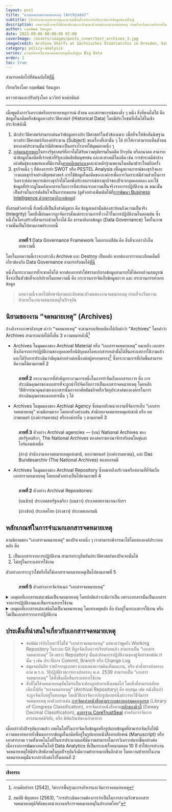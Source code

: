 ```yaml
---
layout: post
title: "ความหมายของจดหมายเหตุ (Archives)"
subtitle: รู้จักกับงานจดหมายเหตุและความเชื่อมโยงกับการบริหารจัดการข้อมูลขนาดใหญ่
description: บทความนี้จะพาไปศึกษานิยามและลักษณะตัวตนของงานจดหมายเหตุ ก่อนที่จะเริ่มความท้าทายในงานจดหมายเหตุในปัจจุบัน
author: กฤตพัฒน์ รัตนภูผา
date: 2023-09-06 00:00:00 07:00
coverImage: /assets/images/posts_cover/test_archives_3.jpg
imageCredit: Archive Shelfs at Sächsisches Staatsarchiv in Dresden, Saxony, Germany
category: policy-analysis
series: ความท้าทายในงานจดหมายเหตุเมื่อเข้าสู่ยุค Big Data
order: 1
toc: true
---
```


สามารถคลิกไปที่ต้นฉบับได้[ที่นี่](https://bdi.or.th/movements/archives-challenges-in-big-data-era-1/)

เรียบเรียงโดย กฤตพัฒน์ รัตนภูผา

ตรวจทานและปรับปรุงโดย นววิทย์ พงศ์อนันต์

---

เมื่อพูดถึงการวิเคราะห์หรือบรรยายเหตุการณ์ ตัวตน และสภาพการณ์ของสิ่ง ๆ หนึ่ง สิ่งที่ขาดไม่ได้ คือ ข้อมูลในอดีตหรือข้อมูลทางประวัติศาสตร์ (Historical Data) โดยมีประโยชน์ที่เห็นได้ในเชิงประจักษ์ดังนี้

1. นักประวัติศาสตร์สามารถค้นคว้าข้อมูลทางประวัติศาสตร์ในหัวข้อเฉพาะ เพื่อที่จะให้ข้อสันนิษฐานทางประวัติศาสตร์กับองค์ประธาน (Subject) ของเรื่องที่เล่านั้น ๆ ได้ ทำให้เราสามารถเห็นตัวตนขององค์ประธานนั้นว่ามีลักษณะเป็นอย่างไรภายใต้มุมมองหนึ่ง ๆ
2. [กลุ่มคนชายขอบ](http://legacy.orst.go.th/?knowledges=%E0%B8%84%E0%B8%99%E0%B8%8A%E0%B8%B2%E0%B8%A2%E0%B8%82%E0%B8%AD%E0%B8%9A-%E0%B9%92%E0%B9%93-%E0%B8%98%E0%B8%B1%E0%B8%99%E0%B8%A7%E0%B8%B2%E0%B8%84%E0%B8%A1-%E0%B9%92%E0%B9%95%E0%B9%95%E0%B9%90)ในทางรัฐศาสตร์ที่อาจไม่ได้รับความยุติธรรมในอดีต ปัจจุบัน หรืออนาคต สามารถนำข้อมูลในอดีตที่เจ้าหน้าที่รัฐละเมิดสิทธิมนุษยชน และสะสางคดีในอดีต เช่น การชำระคดีฆ่าล้างเผ่าพันธุ์ของเขมรแดงที่มีการตั้ง[ศาลคดีเขมรแดง](https://th.wikipedia.org/wiki/%E0%B8%A8%E0%B8%B2%E0%B8%A5%E0%B8%84%E0%B8%94%E0%B8%B5%E0%B9%80%E0%B8%82%E0%B8%A1%E0%B8%A3%E0%B9%81%E0%B8%94%E0%B8%87)และนำหลักฐานพยานในคดีมาชำระใหม่อีกครั้ง
3. ธุรกิจหนึ่ง ๆ ที่ต้องการทำ SWOT หรือ PESTEL Analysis เพื่อดูสถานการณ์ของธุรกิจและวางแผนธุรกิจอย่างมียุทธศาสตร์ การใช้ข้อมูลในอดีตขององค์กรเพื่อการวิเคราะห์มีส่วนช่วยในการวิเคราะห์สภาพการณ์ทางธุรกิจได้โดยพึ่งประสบการณ์ทางธุรกิจของปัจเจกบุคคลลดลง และใช้ข้อมูลที่ปรากฏในคลังเอกสารเก็บถาวรที่สะท้อนจากความเป็นจริงจากการปฏิบัติงาน ณ ขณะนั้นเป็นส่วนในการตัดสินใจเป็นการทดแทน (ดูตัวอย่างเพิ่มเติมได้ที่[การพัฒนา Business Intelligence ด้วยธรรมาภิบาลข้อมูล](https://bigdata.go.th/big-data-101/maturing-business-intelligence-with-data-governance/))

ทั้งสามตัวอย่างนี้ สิ่งหนึ่งที่เป็นสิ่งสำคัญมาก คือ ข้อมูลเหล่านั้นต้องสะท้อนถึงความเป็นจริง (Integrity) โดยสิ่งนี้ย่อมควรถูกจัดการตั้งแต่กระบวนการที่วางไว้ในการปฏิบัติงานในตอนต้น ซึ่งหนึ่งในโครงสร้างที่สามารถช่วยเรื่องได้ คือ ธรรมาภิบาลข้อมูล (Data Governance) โดยในภาพรวมนั้นเป็นไปตามภาพประกอบนี้

<figure>
  <img src="/assets/images/posts/test_3/test_3_1.png" alt=""/>
  <figcaption>
  
  **ภาพที่ 1** Data Governance Framework โดยกรอบสีส้ม คือ สิ่งที่จะกล่าวถึงในบทความนี้

  </figcaption>
</figure>

โดยในบทความนี้เราจะกล่าวถึง Archive และ Destroy เป็นหลัก หากต้องการรายละเอียดเต็มที่เกี่ยวข้องกับ Data Governance สามารถรับชมได้[ที่นี่](https://www.youtube.com/watch?v=2DgVIaiC87w)

หนึ่งในกระบวนการที่จะขาดไม่ได้ หากต้องการทำให้ธรรมาภิบาลข้อมูลสามารถใช้ได้ครบถ้วนสมบูรณ์ ซึ่งจะเป็นหัวข้อที่จะอภิปรายในบทความนี้ คือ กระบวนการจัดเก็บข้อมูลถาวร และ กระบวนการทำลายข้อมูล

> บทความนี้จะพาไปศึกษานิยามและลักษณะตัวตนของงานจดหมายเหตุ ก่อนที่จะเริ่มความท้าทายในงานจดหมายเหตุในปัจจุบัน

## นิยามของงาน “จดหมายเหตุ” (Archives)

อ้างอิงจากภาษาอังกฤษ คำว่า “จดหมายเหตุ” จะสามารถเทียบเคียงได้กับคำว่า “Archives” โดยคำว่า Archives สามารถแปลได้ทั้งสิ้น 3 ความหมายดังนี้[^1]

- Archives ในมุมมองของ Archival Material หรือ “เอกสารจดหมายเหตุ” หมายถึง เอกสารซึ่งเกิดจากการปฏิบัติงานของบุคคลหรือนิติบุคคลโดยเอกสารเหล่านั้นได้สิ้นกระแสการใช้งานแล้ว และได้รับการประเมินว่ามีคุณค่าอย่างต่อเนื่องต่อผู้ครอบครอง[^2] ซึ่งกระบวนการที่เกิดขึ้นสามารถตีความได้ตามภาพที่ 2

<figure>
  <img src="/assets/images/posts/test_3/test_3_2.png" alt=""/>
  <figcaption>
  
  **ภาพที่ 2** กระบวนการที่สำคัญกระบวนการหนึ่งในการทำจัดเก็บเอกสารถาวร คือ การประเมินคุณค่าของเอกสารที่จะถูกนำไปจัดเก็บถาวรเป็นเอกสารจดหมายเหตุ โดยหลักวิธีพิจารณาคุณค่าของเอกสารนั้นอาจอาศัยพันธกิจหรือวัตถุประสงค์ขององค์กรในการประเมินคุณค่าของเอกสารนั้น ๆ ได้

  </figcaption>
</figure>

- Archives ในมุมมองของ Archival Agency ซึ่งหมายถึงหน่วยงานที่จัดการเก็บ “เอกสารจดหมายเหตุ” ตามนิยามแรก โดยยกตัวอย่างเช่น สำนักหอจดหมายเหตุแห่งชาติ หรือ หอภาพยนตร์ (องค์การมหาชน) หรือองค์กรอื่น ๆ ตามภาพที่ 3

<figure>
  <img src="/assets/images/posts/test_3/test_3_3.png" alt=""/>
  <figcaption>
  
  **ภาพที่ 3** ตัวอย่าง Archival agencies — (บน) National Archives ของสหรัฐอเมริกา, The National Archives ของสหราชอาณาจักรบริเตนใหญ่และไอร์แลนด์เหนือ

(ล่าง) สำนักงานหอจดหมายเหตุแห่งชาติ, หอภาพยนตร์ (องค์การมหาชน), และ Das Bundesarchiv (The National Archives) ของเยอรมนี

  </figcaption>
</figure>

- Archives ในมุมมองของ Archival Repository ซึ่งหมายถึงบริเวณหรือสถานที่ที่จัดเก็บเอกสารจดหมายเหตุ โดยยกตัวอย่างเป็นไปตามภาพที่ 4

<figure>
  <img src="/assets/images/posts/test_3/test_3_4.png" alt=""/>
  <figcaption>
  
  **ภาพที่ 2** ตัวอย่าง Archival Repositories:

(บนซ้าย) ประเทศสหรัฐอเมริกา (บนขวา) ประเทศสหราชอาณาจักรฯ

(ล่างซ้าย) ประเทศไทย (ล่างขวา) ประเทศเยอรมนี

  </figcaption>
</figure>

## หลักเกณฑ์ในการจำแนกเอกสารจดหมายเหตุ

ตามนิยามของ “เอกสารจดหมายเหตุ” ของปัจเจกหนึ่ง ๆ เราสามารถพิจารณาได้โดยสององค์ประกอบหลัก คือ

1. เป็นเอกสารจากการปฏิบัติงาน สามารถระบุยืนยันประวัติศาสตร์ของปัจเจกนั้นได้
2. ไม่อยู่ในกระแสการใช้งาน

ตัวอย่างการระบุว่าใช่หรือไม่ใช่เอกสารจดหมายเหตุเป็นไปตามภาพที่ 5

<figure>
  <img src="/assets/images/posts/test_3/test_3_5.png" alt=""/>
  <figcaption>
  
  **ภาพที่ 5** ตัวอย่างการจัดจำแนก “เอกสารจดหมายเหตุ”

  </figcaption>
</figure>

<details>
  <summary>เหตุผลที่เอกสารแต่ละชนิดเป็นจดหมายเหตุ โดยปกติแล้วจะนับว่าเป็น เพราะเอกสารนั้นเป็นเอกสารจากการปฏิบัติงานและสิ้นกระแสการใช้งาน</summary>

  - **ศิลาจารึกหลักที่ 1** เป็นจดหมายเหตุ เพราะไม่อยู่ในกระแสการใช้งานตามกฎหมาย และมาจากการปฏิบัติงานของราชวงศ์สุโขทัย ซึ่งเล่าเกี่ยวกับประวัติศาสตร์ของพระราชวงศ์
  - **ประมวลกฎหมายตราสามดวง** เป็นจดหมายเหตุ เพราะไม่อยู่ในกระแสการใช้งาน นับตั้งแต่มีการประกาศใช้กฎหมายลักษณะอาญา ร.ศ. 127 และมาจากการปฏิบัติงานในราชวงศ์จักรี ซึ่งชำระกฎหมายเมื่อสมัยรัชกาลที่ 1
  - **เว็บไซต์ที่เก็บไว้ใน Wayback machine** เป็นจดหมายเหตุได้ เพราะไม่อยู่ในกระแสการใช้งาน อันหมายถึงเจ้าของได้สละเว็บไซต์นี้ออกจากการใช้งานของเจ้าของเว็บนั้น ๆ เป็นที่เรียบร้อยแล้ว และเป็นเอกสารจากการปฏิบัติงาน
  - **ใบเสร็จรับเงิน** เป็นจดหมายเหตุได้ เมื่อจบจากโครงการที่เกี่ยวข้องกับการใช้จ่ายนั้น ๆ จะนับว่าสิ้นสุดกระแสการใช้งาน

</details>

<details>

<summary>เหตุผลที่เอกสารแต่ละชนิดไม่เป็นจดหมายเหตุ โดยสาเหตุหลัก คือ ยังอยู่ในกระแสการใช้งาน หรือ ไม่เป็นเอกสารจากการปฏิบัติงาน</summary>

  - **หนังสือกฎหมายสมรสในเอเชียตะวันออกเฉียงใต้: ความเรียงกฎหมายเปรียบเทียบในอินโดจีน (Régimes Matrimoniaux du Sud-Est de L'Asie: Essai de droit comparé indochinois)** ไม่เป็นจดหมายเหตุ เนื่องจากไม่ได้เป็นเอกสารจากการปฏิบัติงาน แต่เป็นเอกสารเผยแพร่ซึ่งมีวิธีการจัดการแบบหนังสือ ไม่มีการสิ้นสุดกระแสการใช้งาน
  - **ซอฟต์แวร์และไลบรารี** ไม่เป็นจดหมายเหตุ เพราะเป็นชุดคำสั่งเผยแพร่ ไม่ได้สะท้อนการปฏิบัติงานในองค์กร

</details>

## ประเด็นที่น่าสนใจเกี่ยวกับเอกสารจดหมายเหตุ

<blockquote>

- ซอฟต์แวร์กับไลบรารีไม่ใช่ “เอกสารจดหมายเหตุ” แต่หากว่าพูดถึง Working Repository ในระบบ Git ที่ถูกจัดเก็บถาวรเรียบร้อยแล้ว สามารถเป็น “เอกสารจดหมายเหตุ” ได้ เพราะ Repository นั้นสะท้อนการปฏิบัติงานของผู้จัดทำซอฟต์แวร์นั้น ๆ เช่น ประวัติการ Commit, Branch หรือ Change Log
- สมุดจดบันทึก ราชกิจจานุเบกษา แบบแสดงความคิดเห็นผลงาน, หรือ คำสั่งทางปกครองตาม พ.ร.บ. วิธีปฏิบัติราชการทางปกครอง พ.ศ. 2539 สามารถเป็น “เอกสารจดหมายเหตุ” ได้ทั้งสิ้นเมื่อสิ้นกระแสการใช้งาน
- สิ่งที่ไม่ใช่จดหมายเหตุนั้นไม่จำเป็นจะต้องถูกทำลายทิ้งเสมอไป โดยสิ่งที่สามารถเทียบเคียงได้กับ “หอจดหมายเหตุ” (Archival Repository) คือ หอสมุด เช่น หนังสือเก่าจะถูกจัดเก็บอยู่ในหอสมุด โดยมีวิธีการจัดการอีกรูปแบบหนึ่งต่างจากวิธีจัดการจดหมายเหตุ ยกตัวอย่างเช่น [การจัดแบ่งหนังสือตามระบบของหอสมุดคองเกรส](https://www.loc.gov/catdir/cpso/lcc.html) (Library of Congress Classification), การจัดแบ่งหนังสือตาม[หลักของดิวอี้](https://en.wikipedia.org/wiki/Dewey_Decimal_Classification) (Dewey Decimal Classification), [มาตรฐาน CoreTrustSeal](https://tcts.nrct.go.th/about-coretrustseal/) สำหรับการจัดการสารสนเทศดิจิทัล, หรือ พิพิธภัณฑ์ของเก่าหายาก

</blockquote>

เมื่อกล่าวถึงปัจจุบันกาลแล้ว เทคโนโลยีในการจัดเก็บข้อมูลหรือรูปแบบข้อมูลที่สามารถจัดเก็บได้มีความหลากหลายยิ่งขึ้นนอกจากข้อมูลในอดีตที่อยู่ในรูปแบบหนังสือลายลักษณ์ (Manuscript) หรือเอกสารภาพ รวมทั้งเทคโนโลยีในการประมวลผลที่มีความสามารถในการวิเคราะห์มากขึ้นอย่างต่อเนื่องจากการพัฒนาเทคโนโลยี Data Analytics ที่เป็นกระแสเรื่อยมาตลอด 10 ปี ทำให้การทำงานจดหมายเหตุให้มีประสิทธิภาพในยุคปัจจุบันจึงมีความท้าทายมากขึ้นอีกด้วย โดยความท้าทายในงานจดหมายเหตุนั้นจะกล่าวถึงต่อไปในตอนที่ 2

---

**เชิงอรรถ**

[^1]: กรมศิลปากร (2542), วิชาการพื้นฐานการบริหารและจัดการจดหมายเหตุ
[^2]: สมบัติ พิกุลทอง (2563), “การประเมินความต้องการจำเป็นในการสงวนรักษาเอกสารจดหมายเหตุดิจิทัลของหน่วยงานบริการจดหมายเหตุในประเทศไทย”